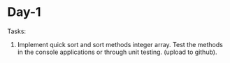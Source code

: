 # Day-1
Tasks:

1. Implement quick sort and sort methods
integer array. Test the methods in the console
applications or through unit testing. (upload to github).
